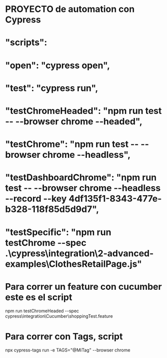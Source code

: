 # PROYECTO de automation con Cypress

# "scripts": 
#    "open": "cypress open",
#    "test": "cypress run",
#    "testChromeHeaded": "npm run test -- --browser chrome --headed",
#    "testChrome": "npm run test -- --browser chrome --headless",
#    "testDashboardChrome": "npm run test -- --browser chrome --headless --record --key 4df135f1-8343-477e-b328-118f85d5d9d7",
#    "testSpecific": "npm run testChrome --spec .\\cypress\\integration\\2-advanced-examples\\ClothesRetailPage.js"
  
# Para correr un feature con cucumber este es el script
npm run testChromeHeaded --spec cypress\integration\Cucumber\shoppingTest.feature

# Para correr con Tags, script
npx cypress-tags run -e TAGS="@MiTag" --browser chrome